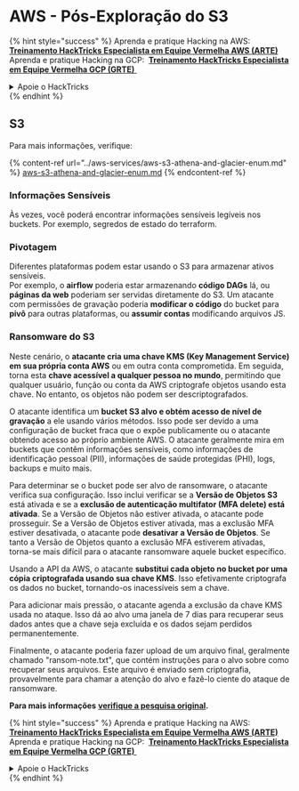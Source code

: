 # AWS - Pós-Exploração do S3

{% hint style="success" %}
Aprenda e pratique Hacking na AWS: <img src="/.gitbook/assets/image.png" alt="" data-size="line"> [**Treinamento HackTricks Especialista em Equipe Vermelha AWS (ARTE)**](https://training.hacktricks.xyz/courses/arte) <img src="/.gitbook/assets/image.png" alt="" data-size="line"> \
Aprenda e pratique Hacking na GCP: <img src="/.gitbook/assets/image (2).png" alt="" data-size="line"> [**Treinamento HackTricks Especialista em Equipe Vermelha GCP (GRTE)** <img src="/.gitbook/assets/image (2).png" alt="" data-size="line">](https://training.hacktricks.xyz/courses/grte)

<details>

<summary>Apoie o HackTricks</summary>

- Verifique os [**planos de assinatura**](https://github.com/sponsors/carlospolop)!
- **Junte-se ao** 💬 [**grupo Discord**](https://discord.gg/hRep4RUj7f) ou ao [**grupo telegram**](https://t.me/peass) ou **siga-nos** no **Twitter** 🐦 [**@hacktricks\_live**](https://twitter.com/hacktricks\_live)**.**
- **Compartilhe truques de hacking enviando PRs para os repositórios** [**HackTricks**](https://github.com/carlospolop/hacktricks) e [**HackTricks Cloud**](https://github.com/carlospolop/hacktricks-cloud).

</details>
{% endhint %}

## S3

Para mais informações, verifique:

{% content-ref url="../aws-services/aws-s3-athena-and-glacier-enum.md" %}
[aws-s3-athena-and-glacier-enum.md](../aws-services/aws-s3-athena-and-glacier-enum.md)
{% endcontent-ref %}

### Informações Sensíveis

Às vezes, você poderá encontrar informações sensíveis legíveis nos buckets. Por exemplo, segredos de estado do terraform.

### Pivotagem

Diferentes plataformas podem estar usando o S3 para armazenar ativos sensíveis. \
Por exemplo, o **airflow** poderia estar armazenando **código DAGs** lá, ou **páginas da web** poderiam ser servidas diretamente do S3. Um atacante com permissões de gravação poderia **modificar o código** do bucket para **pivô** para outras plataformas, ou **assumir contas** modificando arquivos JS.

### Ransomware do S3

Neste cenário, o **atacante cria uma chave KMS (Key Management Service) em sua própria conta AWS** ou em outra conta comprometida. Em seguida, torna esta **chave acessível a qualquer pessoa no mundo**, permitindo que qualquer usuário, função ou conta da AWS criptografe objetos usando esta chave. No entanto, os objetos não podem ser descriptografados.

O atacante identifica um **bucket S3 alvo e obtém acesso de nível de gravação** a ele usando vários métodos. Isso pode ser devido a uma configuração de bucket fraca que o expõe publicamente ou o atacante obtendo acesso ao próprio ambiente AWS. O atacante geralmente mira em buckets que contêm informações sensíveis, como informações de identificação pessoal (PII), informações de saúde protegidas (PHI), logs, backups e muito mais.

Para determinar se o bucket pode ser alvo de ransomware, o atacante verifica sua configuração. Isso inclui verificar se a **Versão de Objetos S3** está ativada e se a **exclusão de autenticação multifator (MFA delete) está ativada**. Se a Versão de Objetos não estiver ativada, o atacante pode prosseguir. Se a Versão de Objetos estiver ativada, mas a exclusão MFA estiver desativada, o atacante pode **desativar a Versão de Objetos**. Se tanto a Versão de Objetos quanto a exclusão MFA estiverem ativadas, torna-se mais difícil para o atacante ransomware aquele bucket específico.

Usando a API da AWS, o atacante **substitui cada objeto no bucket por uma cópia criptografada usando sua chave KMS**. Isso efetivamente criptografa os dados no bucket, tornando-os inacessíveis sem a chave.

Para adicionar mais pressão, o atacante agenda a exclusão da chave KMS usada no ataque. Isso dá ao alvo uma janela de 7 dias para recuperar seus dados antes que a chave seja excluída e os dados sejam perdidos permanentemente.

Finalmente, o atacante poderia fazer upload de um arquivo final, geralmente chamado "ransom-note.txt", que contém instruções para o alvo sobre como recuperar seus arquivos. Este arquivo é enviado sem criptografia, provavelmente para chamar a atenção do alvo e fazê-lo ciente do ataque de ransomware.

**Para mais informações** [**verifique a pesquisa original**](https://rhinosecuritylabs.com/aws/s3-ransomware-part-1-attack-vector/)**.**

{% hint style="success" %}
Aprenda e pratique Hacking na AWS: <img src="/.gitbook/assets/image.png" alt="" data-size="line"> [**Treinamento HackTricks Especialista em Equipe Vermelha AWS (ARTE)**](https://training.hacktricks.xyz/courses/arte) <img src="/.gitbook/assets/image.png" alt="" data-size="line"> \
Aprenda e pratique Hacking na GCP: <img src="/.gitbook/assets/image (2).png" alt="" data-size="line"> [**Treinamento HackTricks Especialista em Equipe Vermelha GCP (GRTE)** <img src="/.gitbook/assets/image (2).png" alt="" data-size="line">](https://training.hacktricks.xyz/courses/grte)

<details>

<summary>Apoie o HackTricks</summary>

- Verifique os [**planos de assinatura**](https://github.com/sponsors/carlospolop)!
- **Junte-se ao** 💬 [**grupo Discord**](https://discord.gg/hRep4RUj7f) ou ao [**grupo telegram**](https://t.me/peass) ou **siga-nos** no **Twitter** 🐦 [**@hacktricks\_live**](https://twitter.com/hacktricks\_live)**.**
- **Compartilhe truques de hacking enviando PRs para os repositórios** [**HackTricks**](https://github.com/carlospolop/hacktricks) e [**HackTricks Cloud**](https://github.com/carlospolop/hacktricks-cloud).

</details>
{% endhint %}
